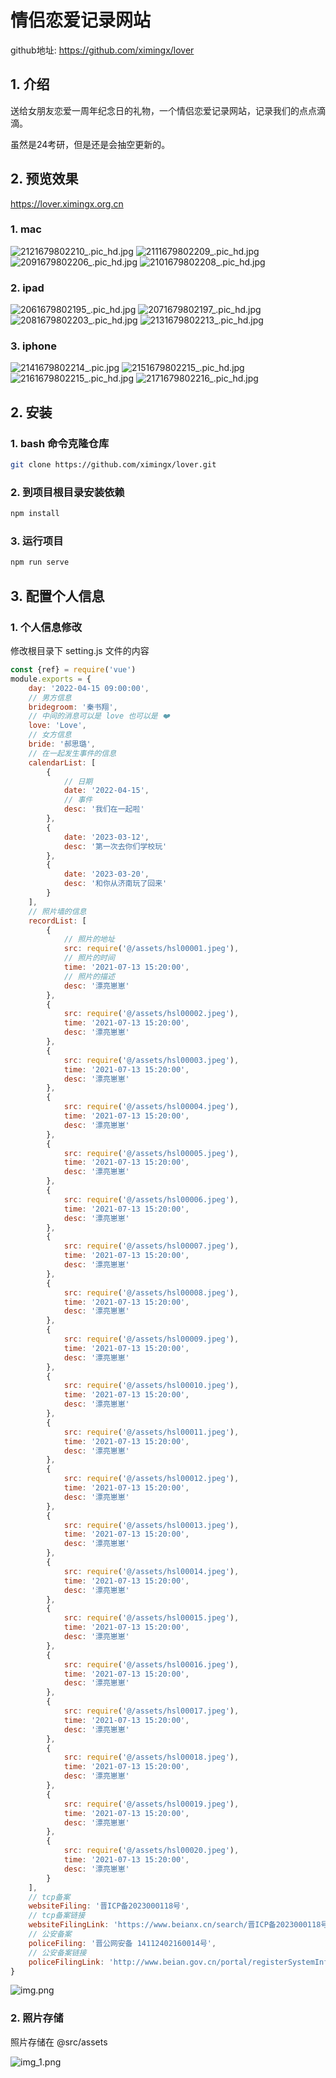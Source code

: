 # 情侣恋爱记录网站

github地址: https://github.com/ximingx/lover

## 1. 介绍

送给女朋友恋爱一周年纪念日的礼物，一个情侣恋爱记录网站，记录我们的点点滴滴。

虽然是24考研，但是还是会抽空更新的。

## 2. 预览效果

https://lover.ximingx.org.cn

### 1. mac


![2121679802210_.pic_hd.jpg](md_assets%2F2121679802210_.pic_hd.jpg)
![2111679802209_.pic_hd.jpg](md_assets%2F2111679802209_.pic_hd.jpg)
![2091679802206_.pic_hd.jpg](md_assets%2F2091679802206_.pic_hd.jpg)
![2101679802208_.pic_hd.jpg](md_assets%2F2101679802208_.pic_hd.jpg)

### 2. ipad

![2061679802195_.pic_hd.jpg](md_assets%2F2061679802195_.pic_hd.jpg)
![2071679802197_.pic_hd.jpg](md_assets%2F2071679802197_.pic_hd.jpg)
![2081679802203_.pic_hd.jpg](md_assets%2F2081679802203_.pic_hd.jpg)
![2131679802213_.pic_hd.jpg](md_assets%2F2131679802213_.pic_hd.jpg)

### 3. iphone

![2141679802214_.pic.jpg](md_assets%2F2141679802214_.pic.jpg)
![2151679802215_.pic_hd.jpg](md_assets%2F2151679802215_.pic_hd.jpg)
![2161679802215_.pic_hd.jpg](md_assets%2F2161679802215_.pic_hd.jpg)
![2171679802216_.pic_hd.jpg](md_assets%2F2171679802216_.pic_hd.jpg)

## 2. 安装

### 1. bash 命令克隆仓库


```bash
git clone https://github.com/ximingx/lover.git
```

### 2. 到项目根目录安装依赖

```bash
npm install
```

### 3. 运行项目

```bash
npm run serve
```

## 3. 配置个人信息

### 1. 个人信息修改

修改根目录下 setting.js 文件的内容

```js
const {ref} = require('vue')
module.exports = {
    day: '2022-04-15 09:00:00',
    // 男方信息
    bridegroom: '秦书翔',
    // 中间的消息可以是 love 也可以是 ❤️
    love: 'Love',
    // 女方信息
    bride: '郝思璐',
    // 在一起发生事件的信息
    calendarList: [
        {
            // 日期
            date: '2022-04-15',
            // 事件
            desc: '我们在一起啦'
        },
        {
            date: '2023-03-12',
            desc: '第一次去你们学校玩'
        },
        {
            date: '2023-03-20',
            desc: '和你从济南玩了回来'
        }
    ],
    // 照片墙的信息
    recordList: [
        {
            // 照片的地址
            src: require('@/assets/hsl00001.jpeg'),
            // 照片的时间
            time: '2021-07-13 15:20:00',
            // 照片的描述
            desc: '漂亮崽崽'
        },
        {
            src: require('@/assets/hsl00002.jpeg'),
            time: '2021-07-13 15:20:00',
            desc: '漂亮崽崽'
        },
        {
            src: require('@/assets/hsl00003.jpeg'),
            time: '2021-07-13 15:20:00',
            desc: '漂亮崽崽'
        },
        {
            src: require('@/assets/hsl00004.jpeg'),
            time: '2021-07-13 15:20:00',
            desc: '漂亮崽崽'
        },
        {
            src: require('@/assets/hsl00005.jpeg'),
            time: '2021-07-13 15:20:00',
            desc: '漂亮崽崽'
        },
        {
            src: require('@/assets/hsl00006.jpeg'),
            time: '2021-07-13 15:20:00',
            desc: '漂亮崽崽'
        },
        {
            src: require('@/assets/hsl00007.jpeg'),
            time: '2021-07-13 15:20:00',
            desc: '漂亮崽崽'
        },
        {
            src: require('@/assets/hsl00008.jpeg'),
            time: '2021-07-13 15:20:00',
            desc: '漂亮崽崽'
        },
        {
            src: require('@/assets/hsl00009.jpeg'),
            time: '2021-07-13 15:20:00',
            desc: '漂亮崽崽'
        },
        {
            src: require('@/assets/hsl00010.jpeg'),
            time: '2021-07-13 15:20:00',
            desc: '漂亮崽崽'
        },
        {
            src: require('@/assets/hsl00011.jpeg'),
            time: '2021-07-13 15:20:00',
            desc: '漂亮崽崽'
        },
        {
            src: require('@/assets/hsl00012.jpeg'),
            time: '2021-07-13 15:20:00',
            desc: '漂亮崽崽'
        },
        {
            src: require('@/assets/hsl00013.jpeg'),
            time: '2021-07-13 15:20:00',
            desc: '漂亮崽崽'
        },
        {
            src: require('@/assets/hsl00014.jpeg'),
            time: '2021-07-13 15:20:00',
            desc: '漂亮崽崽'
        },
        {
            src: require('@/assets/hsl00015.jpeg'),
            time: '2021-07-13 15:20:00',
            desc: '漂亮崽崽'
        },
        {
            src: require('@/assets/hsl00016.jpeg'),
            time: '2021-07-13 15:20:00',
            desc: '漂亮崽崽'
        },
        {
            src: require('@/assets/hsl00017.jpeg'),
            time: '2021-07-13 15:20:00',
            desc: '漂亮崽崽'
        },
        {
            src: require('@/assets/hsl00018.jpeg'),
            time: '2021-07-13 15:20:00',
            desc: '漂亮崽崽'
        },
        {
            src: require('@/assets/hsl00019.jpeg'),
            time: '2021-07-13 15:20:00',
            desc: '漂亮崽崽'
        },
        {
            src: require('@/assets/hsl00020.jpeg'),
            time: '2021-07-13 15:20:00',
            desc: '漂亮崽崽'
        }
    ],
    // tcp备案
    websiteFiling: '晋ICP备2023000118号',
    // tcp备案链接
    websiteFilingLink: 'https://www.beianx.cn/search/晋ICP备2023000118号' ,
    // 公安备案
    policeFiling: '晋公网安备 14112402160014号',
    // 公安备案链接
    policeFilingLink: 'http://www.beian.gov.cn/portal/registerSystemInfo?recordcode=14112402160014'
}

```

![img.png](./md_assets/img.png)

### 2. 照片存储

照片存储在 @src/assets

![img_1.png](./md_assets/img_1.png)
